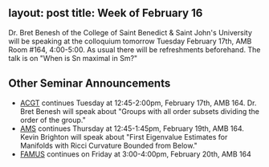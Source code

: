 layout: post
title: Week of February 16
---

Dr. Bret Benesh of the College of Saint Benedict & Saint John's University will be speaking at the colloquium tomorrow Tuesday February 17th, AMB Room #164, 4:00-5:00. As usual there will be refreshments beforehand.
The talk is on "When is Sn maximal in Sm?"

## Other Seminar Announcements ##

- [ACGT](acgtSpring2015) continues Tuesday at 12:45-2:00pm, February 17th, AMB 164.  Dr. Bret Benesh will speak about "Groups with all order subsets dividing the order of the group."
- [AMS](amsSpring2015) continues Thursday at 12:45-1:45pm, February 19th, AMB 164.  Kevin Brighton will speak about "First Eigenvalue Estimates for Manifolds with Ricci Curvature Bounded from Below."
- [FAMUS](famusSpring2015) continues on Friday at 3:00-4:00pm, February 20th, AMB 164

